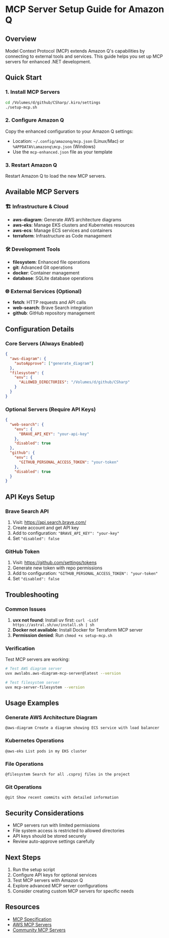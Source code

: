 # MCP Server Setup Guide for Amazon Q

## Overview
Model Context Protocol (MCP) extends Amazon Q's capabilities by connecting to external tools and services. This guide helps you set up MCP servers for enhanced .NET development.

## Quick Start

### 1. Install MCP Servers
```bash
cd /Volumes/d/github/CSharp/.kiro/settings
./setup-mcp.sh
```

### 2. Configure Amazon Q
Copy the enhanced configuration to your Amazon Q settings:
- Location: `~/.config/amazonq/mcp.json` (Linux/Mac) or `%APPDATA%\amazonq\mcp.json` (Windows)
- Use the `mcp-enhanced.json` file as your template

### 3. Restart Amazon Q
Restart Amazon Q to load the new MCP servers.

## Available MCP Servers

### 🏗️ Infrastructure & Cloud
- **aws-diagram**: Generate AWS architecture diagrams
- **aws-eks**: Manage EKS clusters and Kubernetes resources
- **aws-ecs**: Manage ECS services and containers
- **terraform**: Infrastructure as Code management

### 🛠️ Development Tools
- **filesystem**: Enhanced file operations
- **git**: Advanced Git operations
- **docker**: Container management
- **database**: SQLite database operations

### 🌐 External Services (Optional)
- **fetch**: HTTP requests and API calls
- **web-search**: Brave Search integration
- **github**: GitHub repository management

## Configuration Details

### Core Servers (Always Enabled)
```json
{
  "aws-diagram": {
    "autoApprove": ["generate_diagram"]
  },
  "filesystem": {
    "env": {
      "ALLOWED_DIRECTORIES": "/Volumes/d/github/CSharp"
    }
  }
}
```

### Optional Servers (Require API Keys)
```json
{
  "web-search": {
    "env": {
      "BRAVE_API_KEY": "your-api-key"
    },
    "disabled": true
  },
  "github": {
    "env": {
      "GITHUB_PERSONAL_ACCESS_TOKEN": "your-token"
    },
    "disabled": true
  }
}
```

## API Keys Setup

### Brave Search API
1. Visit: https://api.search.brave.com/
2. Create account and get API key
3. Add to configuration: `"BRAVE_API_KEY": "your-key"`
4. Set `"disabled": false`

### GitHub Token
1. Visit: https://github.com/settings/tokens
2. Generate new token with repo permissions
3. Add to configuration: `"GITHUB_PERSONAL_ACCESS_TOKEN": "your-token"`
4. Set `"disabled": false`

## Troubleshooting

### Common Issues
1. **uvx not found**: Install uv first: `curl -LsSf https://astral.sh/uv/install.sh | sh`
2. **Docker not available**: Install Docker for Terraform MCP server
3. **Permission denied**: Run `chmod +x setup-mcp.sh`

### Verification
Test MCP servers are working:
```bash
# Test AWS diagram server
uvx awslabs.aws-diagram-mcp-server@latest --version

# Test filesystem server
uvx mcp-server-filesystem --version
```

## Usage Examples

### Generate AWS Architecture Diagram
```
@aws-diagram Create a diagram showing ECS service with load balancer
```

### Kubernetes Operations
```
@aws-eks List pods in my EKS cluster
```

### File Operations
```
@filesystem Search for all .csproj files in the project
```

### Git Operations
```
@git Show recent commits with detailed information
```

## Security Considerations

- MCP servers run with limited permissions
- File system access is restricted to allowed directories
- API keys should be stored securely
- Review auto-approve settings carefully

## Next Steps

1. Run the setup script
2. Configure API keys for optional services
3. Test MCP servers with Amazon Q
4. Explore advanced MCP server configurations
5. Consider creating custom MCP servers for specific needs

## Resources

- [MCP Specification](https://modelcontextprotocol.io/)
- [AWS MCP Servers](https://github.com/awslabs/)
- [Community MCP Servers](https://github.com/modelcontextprotocol/servers)